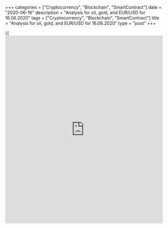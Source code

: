 +++
categories = ["Cryptocurrency", "Blockchain", "SmartContract"]
date = "2020-06-16"
description = "Analysis for oil, gold, and EUR/USD for 16.06.2020"
tags = ["Cryptocurrency", "Blockchain", "SmartContract"]
title = "Analysis for oil, gold, and EUR/USD for 16.06.2020"
type = "post"
+++

{{<iframe id="large-banner" src="https://www.bounty.group/#slide=24.0" width="100%" height="600" scrolling="no" style="border: 0px solid rgb(216, 221, 230); border-radius: 3px;">}}

June 16, 2020

June 16, 2020

Analysis for oil, gold, and EUR/USD for 16.06.2020Alex Rodiоnov

###  **USCrude – oil**

Oil price is being corrected down in the middle-term uptrend. The
correction target is likely to be the test of the trend key support
[31.01 - 30.11]. Once the zone is tested, I recommend entering buy
trades according to the pattern with the target at the high of last week
+ Target Zone 5 [41.67 — 40.92].

![LiteForex: Analysis for oil, gold, and EUR/USD for 16.06.2020][1]

The short-term chart displays a contradiction between the short-term and
the medium-term trends. The local trend is up. The key support 35.51 -
35.06] was tested last Friday and yesterday, but it was held up by
buyers.

Now, buyers are trying to take control and break through the intraday
resistance Additional Zone [36.81 – 36.59]. If they succeed, there will
be a double bottom pattern to buy.

If Additional Zone is held down by sellers, one could enter sell trades
in the correction down to the yesterday’s low.

![LiteForex: Analysis for oil, gold, and EUR/USD for 16.06.2020][2]

 **[USCrude][3]Trading ideas for today:  **

  1. Buy according to the pattern in Intermediary Zone [35.51 - 35.06]. TakeProfit: 40.00, Target Zone 5 [41.67 - 40.92]. StopLoss: according to the pattern rules.

  2. Sell according to the pattern in Additional Zone [36.81 - 36.59]. TakeProfit: 34.41. StopLoss: according to the pattern rules.

* * *

###  **XAUUSD – gold**

There was a buy entry for gold according to the false breakout pattern
yesterday. The price was corrected down to the 50% Fibonacci
retracement, next, it rebounded up and is now trading above the level. I
recommend holding middle-term buy positions up to the target at May’s
high.

![LiteForex: Analysis for oil, gold, and EUR/USD for 16.06.2020][4]

The gold short-term trend is also up. Yesterday, traders tried to draw
the price down to the trend key support [1698.9 – 1694.3]. But the try
failed.

Instead of reaching IZ, the price rolled back to the support at
Additional Zone [1721.7 – 1719.4], and the US session closed the price
above the zone.

The price is now trading between two important zones, the support and
the resistance [1729.3 – 1727.0]. To enter purchases in the short-term
trend, traders need to break out the resistance and consolidate the
price above.

![LiteForex: Analysis for oil, gold, and EUR/USD for 16.06.2020][5]

 **[XAUUSD][6] Trading ideas for today:  **

Hold up trades entered at level 1705.6. TakeProfit: 1764.4. StopLoss:
1687.2.

* * *

###  **EURUSD – euro/dollar**

The EUR/USD has tested the key support of the medium-term uptrend at
[1.1240 – 1.1222], which encouraged buyers. The price has rebounded up
from the support. There is not yet a buy pattern, however. Expect either
a buy pattern or the trend reversal down.

![LiteForex: Analysis for oil, gold, and EUR/USD for 16.06.2020][7]

As it is clear from the short-term timeframe, the euro is trading down
in the short term. Yesterday, traders were testing the trend key
resistance [1.1312 – 1.1303]. The price wasn’t consolidated above the
zone.

The pair is now trading above the resistance zone, so, it is not yet
relevant to enter sell trades. Especially since there is no sell
pattern.

If the US session closes the price above the zone, the short-term trend
will turn up, and it will be relevant to buy with the target in the
upper Target Zone [1.1412 – 1.1394].

If the price rolls back below the resistance, we shall look for a sell
entry according to the pattern with the target at the low of June 12.

![LiteForex: Analysis for oil, gold, and EUR/USD for 16.06.2020][8]

 **[EURUSD][9] Trading ideas for today:   **

Sell according to the pattern in Intermediary Zone [1.1312 - 1.1303].
TakeProfit: 1.1215. StopLoss: according to the pattern rules.

> IZ - Intermediary Zone: responsible for the price momentum reversing

>

> TZ - Target Zone: a zone that is 75% likely to be reached after IZ
breakout.

>

> GZ - Gold Zone: zone in the medium-term momentum.

>

> All zones are calculated based on the average [daily](https://www.fintecher.org/2020/03/03/forex-trading-daily-strategy/) price of the
instrument and margin requirements of the futures.

* * *

P.S. Did you like my article? Share it in social networks: it will be
the best “thank you" :)

Ask me questions and comment below. I’ll be glad to answer your
questions and give necessary explanations.

 **Useful links:**

  * I recommend trying to trade with a reliable broker [here][10]. The system allows you to trade by yourself or copy successful traders from all across the globe.
  * Use my promo-code BLOG for getting deposit bonus 50% on LiteForex platform. Just enter this code in the appropriate field while [depositing][11] your trading account.
  * Telegram channel with high-quality analytics, Forex reviews, training articles, and other useful things for traders <t.me/liteforex>

## Price chart of XAUUSD in real time mode

![Analysis for oil, gold, and EUR/USD for 16.06.2020][12]

The content of this article reflects the author’s opinion and does not
necessarily reflect the official position of LiteForex. The material
published on this page is provided for informational purposes only and
should not be considered as the provision of investment advice for the
purposes of Directive 2004/39/EC.

Rate this article:

{{value}}

( {{count}} {{title}} )

   1. cdn.liteforex.com/cache/uploads/blog_post/commodities/analytics/WTI_analysis_160620_1.png?w=30&s=4732666d162b5d18542d064bff93def6
   2. cdn.liteforex.com/cache/uploads/blog_post/commodities/analytics/WTI_analysis_160620_2.png?w=30&s=e3f1fe17c72d088e55232832b0bae945
   3. my.liteforex.com/trading?type=oil
   4. cdn.liteforex.com/cache/uploads/blog_post/commodities/analytics/XAUUSD_analysis_160620_1.png?w=30&s=86f7c339aa3d4094b72c8c3c73c4d1f9
   5. cdn.liteforex.com/cache/uploads/blog_post/commodities/analytics/XAUUSD_analysis_160620_2.png?w=30&s=b210f67e2ca677a4e393deeac03eb19b
   6. my.liteforex.com/trading/chart?symbol=XAUUSD&returnUrl=true
   7. cdn.liteforex.com/cache/uploads/blog_post/commodities/analytics/EURUSD_analysis_160620_1.png?w=30&s=f9a994d59018faad32d72525a966a873
   8. cdn.liteforex.com/cache/uploads/blog_post/commodities/analytics/EURUSD_analysis_160620_2.png?w=30&s=7eaecb0b2b66bf09bde4a23113f3df58
   9. my.liteforex.com/trading/chart?symbol=EURUSD
   10. my.liteforex.com/?category=analysts-opinions&slug=analysis-for-oil-gold-and-eurusd-for-16062020&openPopup=%2Fregistration%2Fpopup&utm_source=blog&utm_medium=article&utm_campaign=bonus
   11. my.liteforex.com/deposit/?category=analysts-opinions&slug=analysis-for-oil-gold-and-eurusd-for-16062020&promo_code=BLOG&utm_source=blog&utm_medium=article&utm_campaign=bonus
   12. cdn.liteforex.com/cache/uploads/blog_post/commodities/gold_137.jpeg?q=75&w=1000&s=1af8d8b0c7dfb11d7b53556939ee54e6